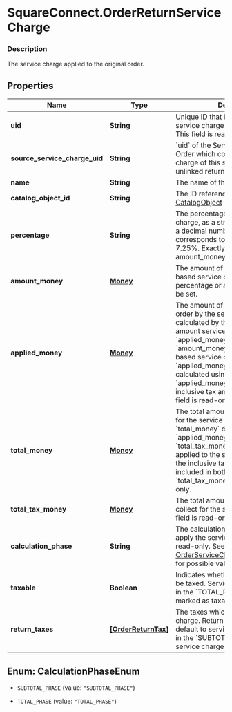 # SquareConnect.OrderReturnServiceCharge

### Description

The service charge applied to the original order.

## Properties
Name | Type | Description | Notes
------------ | ------------- | ------------- | -------------
**uid** | **String** | Unique ID that identifies the return service charge only within this order.  This field is read-only. | [optional] 
**source_service_charge_uid** | **String** | &#x60;uid&#x60; of the Service Charge from the Order which contains the original charge of this service charge, null for unlinked returns. | [optional] 
**name** | **String** | The name of the service charge. | [optional] 
**catalog_object_id** | **String** | The ID referencing the service charge [CatalogObject](#type-catalogobject) | [optional] 
**percentage** | **String** | The percentage of the service charge, as a string representation of a decimal number.  A value of &#x60;7.25&#x60; corresponds to a percentage of 7.25%.  Exactly one of percentage or amount_money should be set. | [optional] 
**amount_money** | [**Money**](Money.md) | The amount of a non-percentage based service charge.  Exactly one of percentage or amount_money should be set. | [optional] 
**applied_money** | [**Money**](Money.md) | The amount of money applied to the order by the service charge, as calculated by the server.  For fixed-amount service charges, &#x60;applied_money&#x60; is equal to &#x60;amount_money&#x60;.  For percentage-based service charges, &#x60;applied_money&#x60; is the money calculated using the percentage. The &#x60;applied_money&#x60; field will include any inclusive tax amounts as well.  This field is read-only. | [optional] 
**total_money** | [**Money**](Money.md) | The total amount of money to collect for the service charge.  Note that &#x60;total_money&#x60; does not equal &#x60;applied_money&#x60; plus &#x60;total_tax_money&#x60; if an inclusive tax is applied to the service charge since the inclusive tax amount will be included in both &#x60;applied_money&#x60; and &#x60;total_tax_money&#x60;.  This field is read-only. | [optional] 
**total_tax_money** | [**Money**](Money.md) | The total amount of tax money to collect for the service charge.  This field is read-only. | [optional] 
**calculation_phase** | **String** | The calculation phase after which to apply the service charge.  This field is read-only. See [OrderServiceChargeCalculationPhase](#type-orderservicechargecalculationphase) for possible values | [optional] 
**taxable** | **Boolean** | Indicates whether the surcharge can be taxed. Service charges calculated in the &#x60;TOTAL_PHASE&#x60; cannot be marked as taxable. | [optional] 
**return_taxes** | [**[OrderReturnTax]**](OrderReturnTax.md) | The taxes which apply to the service charge. Return-level taxes apply by default to service charge calculated in the &#x60;SUBTOTAL_PHASE&#x60; if the service charge is marked as taxable. | [optional] 


<a name="CalculationPhaseEnum"></a>
## Enum: CalculationPhaseEnum


* `SUBTOTAL_PHASE` (value: `"SUBTOTAL_PHASE"`)

* `TOTAL_PHASE` (value: `"TOTAL_PHASE"`)





